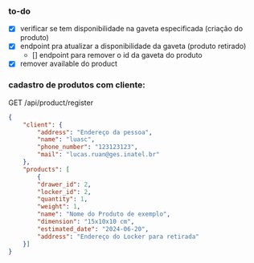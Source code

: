 ### to-do
- [x] verificar se tem disponibilidade na gaveta especificada (criação do produto)
- [x] endpoint pra atualizar a disponibilidade da gaveta (produto retirado)
  - [] endpoint para remover o id da gaveta do produto
- [x] remover available do product

### cadastro de produtos com cliente:
GET /api/product/register
```json
{
    "client": {
        "address": "Endereço da pessoa",
        "name": "luasc",
        "phone_number": "123123123",
        "mail": "lucas.ruan@ges.inatel.br"
    },
    "products": [
        {
        "drawer_id": 2,
        "locker_id": 2,
        "quantity": 1,
        "weight": 1,
        "name": "Nome do Produto de exemplo",
        "dimension": "15x10x10 cm",
        "estimated_date": "2024-06-20",
        "address": "Endereço do Locker para retirada"
    }]
}
```